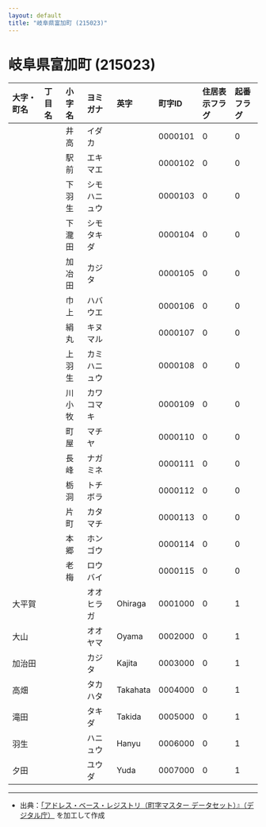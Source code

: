 ```yaml
---
layout: default
title: "岐阜県富加町 (215023)"
---
```


# 岐阜県富加町 (215023)

| 大字・町名 | 丁目名 | 小字名 | ヨミガナ | 英字 | 町字ID | 住居表示フラグ | 起番フラグ |
|:---|:---|:---|:---|:---|:---|:---|:---|
|  |  | 井高 | イダカ |  | 0000101 | 0 | 0 |
|  |  | 駅前 | エキマエ |  | 0000102 | 0 | 0 |
|  |  | 下羽生 | シモハニュウ |  | 0000103 | 0 | 0 |
|  |  | 下瀧田 | シモタキダ |  | 0000104 | 0 | 0 |
|  |  | 加冶田 | カジタ |  | 0000105 | 0 | 0 |
|  |  | 巾上 | ハバウエ |  | 0000106 | 0 | 0 |
|  |  | 絹丸 | キヌマル |  | 0000107 | 0 | 0 |
|  |  | 上羽生 | カミハニュウ |  | 0000108 | 0 | 0 |
|  |  | 川小牧 | カワコマキ |  | 0000109 | 0 | 0 |
|  |  | 町屋 | マチヤ |  | 0000110 | 0 | 0 |
|  |  | 長峰 | ナガミネ |  | 0000111 | 0 | 0 |
|  |  | 栃洞 | トチボラ |  | 0000112 | 0 | 0 |
|  |  | 片町 | カタマチ |  | 0000113 | 0 | 0 |
|  |  | 本郷 | ホンゴウ |  | 0000114 | 0 | 0 |
|  |  | 老梅 | ロウバイ |  | 0000115 | 0 | 0 |
| 大平賀 |  |  | オオヒラガ | Ohiraga | 0001000 | 0 | 1 |
| 大山 |  |  | オオヤマ | Oyama | 0002000 | 0 | 1 |
| 加治田 |  |  | カジタ | Kajita | 0003000 | 0 | 1 |
| 高畑 |  |  | タカハタ | Takahata | 0004000 | 0 | 1 |
| 滝田 |  |  | タキダ | Takida | 0005000 | 0 | 1 |
| 羽生 |  |  | ハニュウ | Hanyu | 0006000 | 0 | 1 |
| 夕田 |  |  | ユウダ | Yuda | 0007000 | 0 | 1 |

---

- 出典：[「アドレス・ベース・レジストリ（町字マスター データセット）』（デジタル庁）](https://www.digital.go.jp/policies/base_registry_address/) を加工して作成
